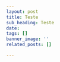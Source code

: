 ```yaml
---
layout: post
title: Teste
sub_heading: Teste
date: 
tags: []
banner_image: ''
related_posts: []

---
```

